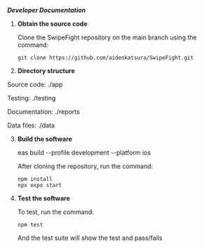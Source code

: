 ___Developer Documentation___

1. __Obtain the source code__

   Clone the SwipeFight repository on the main branch using the command:
   ```
   git clone https://github.com/aidenkatsura/SwipeFight.git
   ```

 2. __Directory structure__

   Source code: ./app
   
   Testing: ./testing
   
   Documentation: ./reports
   
   Data files: ./data

3. __Build the software__
   
   eas build --profile development --platform ios

   After cloning the repository, run the command:
   ```
   npm install
   npx expo start
   ```
4. __Test the software__
   
   To test, run the command:
   ```
   npm test
   ```
   And the test suite will show the test and pass/fails

   
